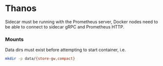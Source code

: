 # Thanos

Sidecar must be running with the Prometheus server, Docker nodes need to be able to connect to sidecar gRPC and Prometheus HTTP.

### Mounts

Data dirs must exist before attempting to start container, i.e.

```sh
mkdir -p data/{store-gw,compact}
```
